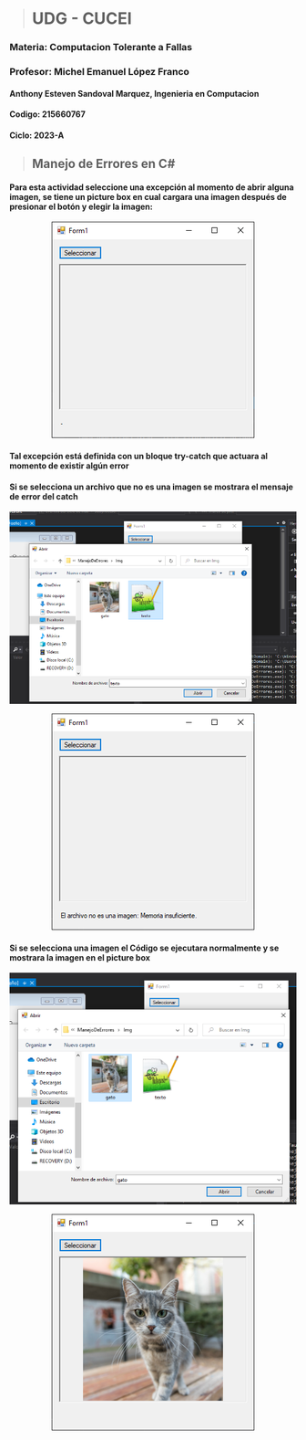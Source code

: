 > # UDG - CUCEI
### Materia: Computacion Tolerante a Fallas
### Profesor: Michel Emanuel López Franco
#### Anthony Esteven Sandoval Marquez, Ingenieria en Computacion
#### Codigo: 215660767
#### Ciclo: 2023-A

> ## Manejo de Errores en C#

#### Para esta actividad seleccione una excepción al momento de abrir alguna imagen, se tiene un picture box en cual cargara una imagen después de presionar el botón y elegir la imagen:
<p align="center"> <img src="https://github.com/Zaikron/ManejoDeErrores_CToleranteFallas/blob/main/Imagenes/c1.PNG"/> </p>

#### Tal excepción está definida con un bloque try-catch que actuara al momento de existir algún error

#### Si se selecciona un archivo que no es una imagen se mostrara el mensaje de error del catch
<p align="center"> <img src="https://github.com/Zaikron/ManejoDeErrores_CToleranteFallas/blob/main/Imagenes/c2.PNG"/> </p>
<p align="center"> <img src="https://github.com/Zaikron/ManejoDeErrores_CToleranteFallas/blob/main/Imagenes/c3.PNG"/> </p>

#### Si se selecciona una imagen el Código se ejecutara normalmente y se mostrara la imagen en el picture box
<p align="center"> <img src="https://github.com/Zaikron/ManejoDeErrores_CToleranteFallas/blob/main/Imagenes/c4.PNG"/> </p>
<p align="center"> <img src="https://github.com/Zaikron/ManejoDeErrores_CToleranteFallas/blob/main/Imagenes/c5.PNG"/> </p>

